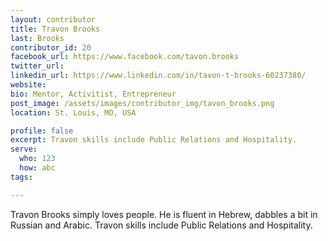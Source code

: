```yaml
---
layout: contributor
title: Travon Brooks
last: Brooks
contributor_id: 20
facebook_url: https://www.facebook.com/tavon.brooks
twitter_url: 
linkedin_url: https://www.linkedin.com/in/tavon-t-brooks-60237380/
website: 
bio: Mentor, Activitist, Entrepreneur
post_image: /assets/images/contributor_img/tavon_brooks.png
location: St. Louis, MO, USA

profile: false
excerpt: Travon skills include Public Relations and Hospitality.
serve:
  who: 123
  how: abc
tags:

---
```


Travon Brooks simply loves people. He is fluent in Hebrew, dabbles a bit in Russian and Arabic. Travon skills include Public Relations and Hospitality.